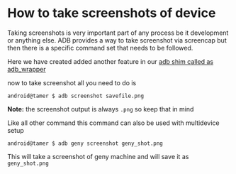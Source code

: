 # How to take screenshots of device

Taking screenshots is very important part of any process be it development or anything else. ADB provides a way to take screenshot via screencap but then there is a specific command set that needs to be followed.

Here we have created added another feature in our [adb shim called as adb_wrapper](https://github.com/AndroidTamer/adb_wrapper/) 

now to take screenshot all you need to do is 

```
android@tamer $ adb screenshot savefile.png
```

__Note:__ the screenshot output is always `.png` so keep that in mind

Like all other command this command can also be used with multidevice setup

```
android@tamer $ adb geny screenshot geny_shot.png
```

This will take a screenshot of geny machine and will save it as `geny_shot.png`

